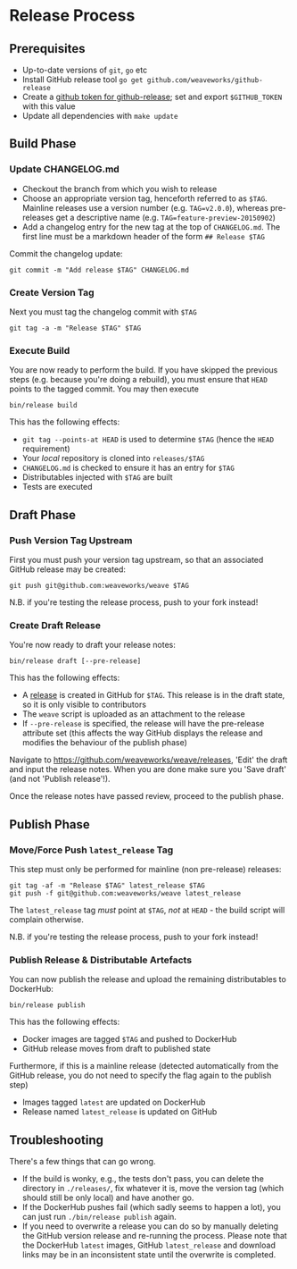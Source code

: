 # Release Process
## Prerequisites

* Up-to-date versions of `git`, `go` etc
* Install GitHub release tool `go get github.com/weaveworks/github-release`
* Create a [github token for
  github-release](https://help.github.com/articles/creating-an-access-token-for-command-line-use/);
set and export `$GITHUB_TOKEN` with this value
* Update all dependencies with `make update`

## Build Phase
### Update CHANGELOG.md

* Checkout the branch from which you wish to release
* Choose an appropriate version tag, henceforth referred to as `$TAG`.
  Mainline releases use a version number (e.g. `TAG=v2.0.0`), whereas
  pre-releases get a descriptive name (e.g. `TAG=feature-preview-20150902`)
* Add a changelog entry for the new tag at the top of `CHANGELOG.md`.
  The first line must be a markdown header of the form `## Release
  $TAG`

Commit the changelog update:

    git commit -m "Add release $TAG" CHANGELOG.md

### Create Version Tag

Next you must tag the changelog commit with `$TAG`

    git tag -a -m "Release $TAG" $TAG

### Execute Build

You are now ready to perform the build. If you have skipped the
previous steps (e.g. because you're doing a rebuild), you must ensure
that `HEAD` points to the tagged commit. You may then execute

    bin/release build

This has the following effects:

* `git tag --points-at HEAD` is used to determine `$TAG` (hence the
  `HEAD` requirement)
* Your *local* repository is cloned into `releases/$TAG`
* `CHANGELOG.md` is checked to ensure it has an entry for `$TAG`
* Distributables injected with `$TAG` are built
* Tests are executed

## Draft Phase
### Push Version Tag Upstream

First you must push your version tag upstream, so that an associated
GitHub release may be created:

    git push git@github.com:weaveworks/weave $TAG

N.B. if you're testing the release process, push to your fork
instead!

### Create Draft Release

You're now ready to draft your release notes:

    bin/release draft [--pre-release]

This has the following effects:

* A [release](https://help.github.com/articles/about-releases) is
  created in GitHub for `$TAG`. This release is in the draft state, so
  it is only visible to contributors
* The `weave` script is uploaded as an attachment to the release
* If `--pre-release` is specified, the release will have the
  pre-release attribute set (this affects the way GitHub displays the
  release and modifies the behaviour of the publish phase)

Navigate to https://github.com/weaveworks/weave/releases, 'Edit' the
draft and input the release notes. When you are done make sure you
'Save draft' (and not 'Publish release'!).

Once the release notes have passed review, proceed to the publish
phase.

## Publish Phase
### Move/Force Push `latest_release` Tag

This step must only be performed for mainline (non pre-release)
releases:

    git tag -af -m "Release $TAG" latest_release $TAG
    git push -f git@github.com:weaveworks/weave latest_release

The `latest_release` tag *must* point at `$TAG`, *not* at `HEAD` -
the build script will complain otherwise.

N.B. if you're testing the release process, push to your fork
instead!

### Publish Release & Distributable Artefacts

You can now publish the release and upload the remaining
distributables to DockerHub:

    bin/release publish

This has the following effects:

* Docker images are tagged `$TAG` and pushed to DockerHub
* GitHub release moves from draft to published state

Furthermore, if this is a mainline release (detected automatically
from the GitHub release, you do not need to specify the flag again to
the publish step)

* Images tagged `latest` are updated on DockerHub
* Release named `latest_release` is updated on GitHub


## Troubleshooting

There's a few things that can go wrong.

 * If the build is wonky, e.g., the tests don't pass, you can delete
   the directory in `./releases/`, fix whatever it is, move the
   version tag (which should still be only local) and have another go.
 * If the DockerHub pushes fail (which sadly seems to happen a lot),
   you can just run `./bin/release publish` again.
 * If you need to overwrite a release you can do so by manually
   deleting the GitHub version release and re-running the process.
   Please note that the DockerHub `latest` images, GitHub
   `latest_release` and download links may be in an inconsistent state
   until the overwrite is completed.
